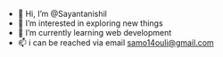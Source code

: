 - 👋 Hi, I’m @Sayantanishil
- 👀 I’m interested in exploring new things
- 🌱 I’m currently learning web development
- 📫 i can be reached via email samo14ouli@gmail.com

<!---
Sayantanishil/Sayantanishil is a ✨ special ✨ repository because its `README.md` (this file) appears on your GitHub profile.
You can click the Preview link to take a look at your changes.
--->
